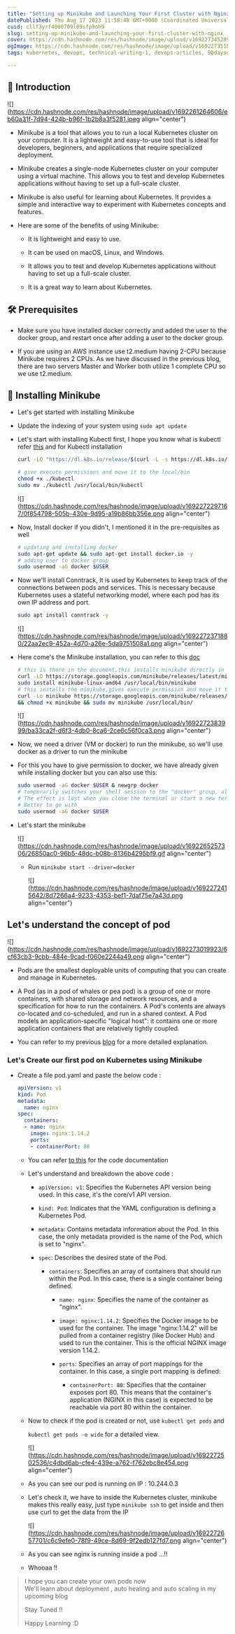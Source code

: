 ```yaml
---
title: "Setting up Minikube and Launching Your First Cluster with Nginx"
datePublished: Thu Aug 17 2023 11:58:48 GMT+0000 (Coordinated Universal Time)
cuid: cllf3yrf4000709l09sfp9oh9
slug: setting-up-minikube-and-launching-your-first-cluster-with-nginx
cover: https://cdn.hashnode.com/res/hashnode/image/upload/v1692273452899/7e16c8ad-a8ea-434d-ba48-227f71e4b799.png
ogImage: https://cdn.hashnode.com/res/hashnode/image/upload/v1692273518405/289d4fb7-2590-4210-a70f-eb1aae64ded4.png
tags: kubernetes, devops, technical-writing-1, devops-articles, 90daysofdevops

---
```


## 🌟 Introduction

![](https://cdn.hashnode.com/res/hashnode/image/upload/v1692261264606/eb60a31f-7d94-424b-b96f-1b2b8a3f5281.jpeg align="center")

* Minikube is a tool that allows you to run a local Kubernetes cluster on your computer. It is a lightweight and easy-to-use tool that is ideal for developers, beginners, and applications that require specialized deployment.
    
* Minikube creates a single-node Kubernetes cluster on your computer using a virtual machine. This allows you to test and develop Kubernetes applications without having to set up a full-scale cluster.
    
* Minikube is also useful for learning about Kubernetes. It provides a simple and interactive way to experiment with Kubernetes concepts and features.
    
* Here are some of the benefits of using Minikube:
    
    * It is lightweight and easy to use.
        
    * It can be used on macOS, Linux, and Windows.
        
    * It allows you to test and develop Kubernetes applications without having to set up a full-scale cluster.
        
    * It is a great way to learn about Kubernetes.
        

## 🛠️ Prerequisites

* Make sure you have installed docker correctly and added the user to the docker group, and restart once after adding a user to the docker group.
    
* If you are using an AWS instance use t2.medium having 2-CPU because Minikube requires 2 CPUs. As we have discussed in the previous blog, there are two servers Master and Worker both utilize 1 complete CPU so we use t2.medium.
    

## 🚀 Installing Minikube

* Let's get started with installing Minikube
    
* Update the indexing of your system using `sudo apt update`
    
* Let's start with installing Kubectl first, I hope you know what is kubectl refer [this](https://srdev.hashnode.dev/getting-started-with-kubernetes) and for Kubectl installation
    
    ```bash
    curl -LO "https://dl.k8s.io/release/$(curl -L -s https://dl.k8s.io/release/stable.txt)/bin/linux/amd64/kubectl"
    ```
    
    ```bash
    # give execute permissions and move it to the local/bin
    chmod +x ./kubectl
    sudo mv ./kubectl /usr/local/bin/kubectl
    ```
    
    ![](https://cdn.hashnode.com/res/hashnode/image/upload/v1692272297167/0f854798-505b-430e-9d95-a19b86bb356e.png align="center")
    
* Now, Install docker if you didn't, I mentioned it in the pre-requisites as well
    
    ```bash
    # updating and installing docker
    sudo apt-get update && sudo apt-get install docker.io -y
    # adding user to docker group
    sudo usermod -aG docker $USER
    ```
    
* Now we'll install Conntrack, It is used by Kubernetes to keep track of the connections between pods and services. This is necessary because Kubernetes uses a stateful networking model, where each pod has its own IP address and port.
    
    ```bash
    sudo apt install conntrack -y
    ```
    
    ![](https://cdn.hashnode.com/res/hashnode/image/upload/v1692272371880/22aa2ec9-452a-4d70-a26e-5da9751508a1.png align="center")
    
* Here come's the Minikube installation, you can refer to this [doc](https://minikube.sigs.k8s.io/docs/start/)
    
    ```bash
    # this is there in the document,this installs minikube directly in local/bin
    curl -LO https://storage.googleapis.com/minikube/releases/latest/minikube-linux-amd64
    sudo install minikube-linux-amd64 /usr/local/bin/minikube
    # this installs the minikube,gives execute permission and move it to local/bin
    curl -Lo minikube https://storage.googleapis.com/minikube/releases/latest/minikube-linux-amd64 
    && chmod +x minikube && sudo mv minikube /usr/local/bin/
    ```
    
    ![](https://cdn.hashnode.com/res/hashnode/image/upload/v1692272383999/ba33ca2f-d6f3-4db0-8ca6-2ce6c56f0ca3.png align="center")
    
* Now, we need a driver (VM or docker) to run the minikube, so we'll use docker as a driver to run the minikube
    
* For this you have to give permission to docker, we have already given while installing docker but you can also use this:
    
    ```bash
    sudo usermod -aG docker $USER & newgrp docker
    # temporarily switches your shell session to the "docker" group, allowing you to use Docker without sudo for that session only. 
    # The effect is lost when you close the terminal or start a new terminal window.
    # Better to go with 
    sudo usermod -aG docker $USER
    ```
    
* Let's start the minikube
    
    ![](https://cdn.hashnode.com/res/hashnode/image/upload/v1692265257306/26850ac0-96b5-48dc-b08b-8136b4295bf9.gif align="center")
    
    * Run `minikube start --driver=docker`
        
        ![](https://cdn.hashnode.com/res/hashnode/image/upload/v1692272415642/8d7266a4-9233-4353-bef1-7daf75e7a43d.png align="center")
        

## Let's understand the concept of **pod**

![](https://cdn.hashnode.com/res/hashnode/image/upload/v1692273019923/6cf63cb3-9cbb-484e-9cad-f060e2244a49.png align="center")

* Pods are the smallest deployable units of computing that you can create and manage in Kubernetes.
    
* A Pod (as in a pod of whales or pea pod) is a group of one or more containers, with shared storage and network resources, and a specification for how to run the containers. A Pod's contents are always co-located and co-scheduled, and run in a shared context. A Pod models an application-specific "logical host": it contains one or more application containers that are relatively tightly coupled.
    
* You can refer to my previous [blog](https://srdev.hashnode.dev/getting-started-with-kubernetes) for a more detailed explanation.
    

### Let's Create our first pod on Kubernetes using Minikube

* Create a file pod.yaml and paste the below code :
    
    ```yaml
    apiVersion: v1
    kind: Pod
    metadata:
      name: nginx
    spec:
      containers:
      - name: nginx
        image: nginx:1.14.2
        ports:
        - containerPort: 80
    ```
    
    * You can refer [to this](https://kubernetes.io/docs/concepts/workloads/pods/) for the code documentation
        
    * Let's understand and breakdown the above code :
        
        * `apiVersion: v1`: Specifies the Kubernetes API version being used. In this case, it's the core/v1 API version.
            
        * `kind: Pod`: Indicates that the YAML configuration is defining a Kubernetes Pod.
            
        * `metadata`: Contains metadata information about the Pod. In this case, the only metadata provided is the name of the Pod, which is set to "nginx".
            
        * `spec`: Describes the desired state of the Pod.
            
            * `containers`: Specifies an array of containers that should run within the Pod. In this case, there is a single container being defined.
                
                * `name: nginx`: Specifies the name of the container as "nginx".
                    
                * `image: nginx:1.14.2`: Specifies the Docker image to be used for the container. The image "nginx:1.14.2" will be pulled from a container registry (like Docker Hub) and used to run the container. This is the official NGINX image version 1.14.2.
                    
                * `ports`: Specifies an array of port mappings for the container. In this case, a single port mapping is defined:
                    
                    * `containerPort: 80`: Specifies that the container exposes port 80. This means that the container's application (NGINX in this case) is expected to be reachable via port 80 within the container.
                        
    * Now to check if the pod is created or not, use `kubectl get pods` and
        
        `kubectl get pods -o wide` for a detailed view.
        
        ![](https://cdn.hashnode.com/res/hashnode/image/upload/v1692272502536/c4dbd6ab-cfe4-439e-a762-f762ebc8e454.png align="center")
        
    * As you can see our pod is running on IP : 10.244.0.3
        
    * Let's check it, we have to inside the Kubernetes cluster, minikube makes this really easy, just type `minikube ssh` to get inside and then use curl to get the data from the IP
        
        ![](https://cdn.hashnode.com/res/hashnode/image/upload/v1692272657701/c6c9efe0-78f9-49ce-8d69-9f2edb127fd7.png align="center")
        
    * As you can see nginx is running inside a pod ...!!
        
    * Whooaa !!
        

> I hope you can create your own pods now  
> We'll learn about deployment , auto healing and auto scaling in my upcoming blog
> 
> Stay Tuned !!
> 
> Happy Learning :D
